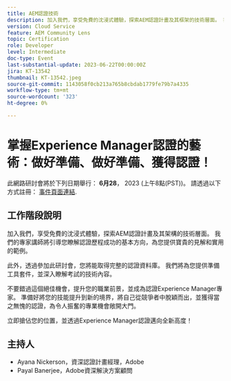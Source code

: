 ```yaml
---
title: AEM認證技術
description: 加入我們，享受免費的沈浸式體驗，探索AEM認證計畫及其框架的技術層面。 我們的專家講師將引導您瞭解成功認證歷程的基本方向，為您提供寶貴的見解和實用的範例。此外，透過參加此課程，您將獲得全面的認證資源。 我們將為您提供準備工具套件，並深入瞭解考試的技術內容。不要錯過這個絕佳機會來提升您的職業前景，並成為認證的Experience Manager專家。 準備好將您的技能提升到新的境界，將自己從競爭者中脫穎而出，並獲得當之無愧的認證，這將為激動人心的專業機會敞開大門。立即搶佔您的位置，並透過Experience Manager認證踏上新的高峰！
version: Cloud Service
feature: AEM Community Lens
topic: Certification
role: Developer
level: Intermediate
doc-type: Event
last-substantial-update: 2023-06-22T00:00:00Z
jira: KT-13542
thumbnail: KT-13542.jpeg
source-git-commit: 1143058f0cb213a765b8cbdab1779fe79b7a4335
workflow-type: tm+mt
source-wordcount: '323'
ht-degree: 0%

---
```



# 掌握Experience Manager認證的藝術：做好準備、做好準備、獲得認證！

此網路研討會將於下列日期舉行： **6月28**， 2023 (上午8點(PST))。 請透過以下方式註冊： [事件頁面連結](https://adobe.ly/3Ni6XeL).

## 工作階段說明

加入我們，享受免費的沈浸式體驗，探索AEM認證計畫及其架構的技術層面。 我們的專家講師將引導您瞭解認證歷程成功的基本方向，為您提供寶貴的見解和實用的範例。

此外，透過參加此研討會，您將能取得完整的認證資料庫。 我們將為您提供準備工具套件，並深入瞭解考試的技術內容。

不要錯過這個絕佳機會，提升您的職業前景，並成為認證Experience Manager專家。 準備好將您的技能提升到新的境界，將自己從競爭者中脫穎而出，並獲得當之無愧的認證，為令人振奮的專業機會敞開大門。

立即搶佔您的位置，並透過Experience Manager認證邁向全新高度！

## 主持人

* Ayana Nickerson，資深認證計畫經理，Adobe
* Payal Banerjee，Adobe資深解決方案顧問
